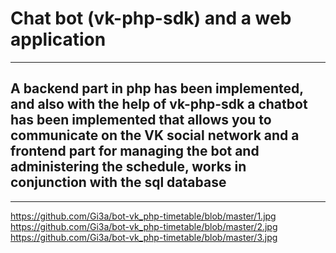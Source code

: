 # Сhat bot (vk-php-sdk) and a web application
___
## A backend part in php has been implemented, and also with the help of vk-php-sdk a chatbot has been implemented that allows you to communicate on the VK social network and a frontend part for managing the bot and administering the schedule, works in conjunction with the sql database
___
https://github.com/Gi3a/bot-vk_php-timetable/blob/master/1.jpg
https://github.com/Gi3a/bot-vk_php-timetable/blob/master/2.jpg
https://github.com/Gi3a/bot-vk_php-timetable/blob/master/3.jpg
